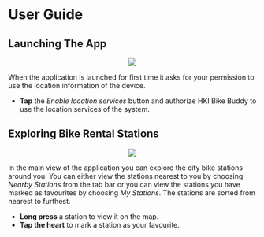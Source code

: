 #  User Guide
## Launching The App
<p align="center">
<img src="https://raw.githubusercontent.com/JuanitoSebastian/HelsinkiBikeBuddy/main/Documentation/graphics/StartAndAuth.gif">
</p>

When the application is launched for first time it asks for your permission to use the location information of the device. 
- **Tap** the *Enable location services* button and authorize HKI Bike Buddy to use the location services of the system. 


## Exploring Bike Rental Stations
<p align="center">
<img src="https://raw.githubusercontent.com/JuanitoSebastian/HelsinkiBikeBuddy/main/Documentation/graphics/DetailedFavourite.gif">
</p>

In the main view of the application you can explore the city bike stations around you. You can either view the stations nearest to you by choosing *Nearby Stations* from the tab bar or you can view the stations you have marked as favourites by choosing *My Stations*. The stations are sorted from nearest to furthest.
- **Long press** a station to view it on the map. 
- **Tap the heart** to mark a station as your favourite.
